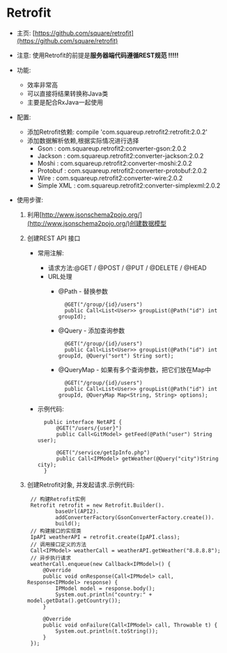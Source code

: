 # Retrofit #
* 主页: [https://github.com/square/retrofit](https://github.com/square/retrofit)
* 注意: 使用Retrofit的前提是**服务器端代码遵循REST规范 !!!!!**
* 功能: 
	* 效率非常高
	* 可以直接将结果转换称Java类
	* 主要是配合RxJava一起使用
* 配置: 
	* 添加Retrofit依赖: compile 'com.squareup.retrofit2:retrofit:2.0.2'
	* 添加数据解析依赖,根据实际情况进行选择
		* Gson : com.squareup.retrofit2:converter-gson:2.0.2
		* Jackson : com.squareup.retrofit2:converter-jackson:2.0.2
		* Moshi : com.squareup.retrofit2:converter-moshi:2.0.2
		* Protobuf : com.squareup.retrofit2:converter-protobuf:2.0.2
		* Wire : com.squareup.retrofit2:converter-wire:2.0.2
		* Simple XML : com.squareup.retrofit2:converter-simplexml:2.0.2

* 使用步骤: 
	1. 利用[http://www.jsonschema2pojo.org/](http://www.jsonschema2pojo.org/)创建数据模型
	2. 创建REST API 接口
		* 常用注解:
			* 请求方法:@GET / @POST / @PUT / @DELETE / @HEAD
			* URL处理
				* @Path - 替换参数
				
						@GET("/group/{id}/users")
						public Call<List<User>> groupList(@Path("id") int groupId);
				* @Query - 添加查询参数
				
						@GET("/group/{id}/users")
						public Call<List<User>> groupList(@Path("id") int groupId, @Query("sort") String sort);
				* @QueryMap - 如果有多个查询参数，把它们放在Map中

						@GET("/group/{id}/users")
						public Call<List<User>> groupList(@Path("id") int groupId, @QueryMap Map<String, String> options);
		* 示例代码:

				public interface NetAPI {
				    @GET("/users/{user}")
				    public Call<GitModel> getFeed(@Path("user") String user);
				
				    @GET("/service/getIpInfo.php")
				    public Call<IPModel> getWeather(@Query("city")String city);
				}
	3. 创建Retrofit对象, 并发起请求.示例代码:

	        // 构建Retrofit实例
	        Retrofit retrofit = new Retrofit.Builder().
	                baseUrl(API2).
	                addConverterFactory(GsonConverterFactory.create()).
	                build();
	        // 构建接口的实现类
	        IpAPI weatherAPI = retrofit.create(IpAPI.class);
	        // 调用接口定义的方法
	        Call<IPModel> weatherCall = weatherAPI.getWeather("8.8.8.8");
	        // 异步执行请求
	        weatherCall.enqueue(new Callback<IPModel>() {
	            @Override
	            public void onResponse(Call<IPModel> call, Response<IPModel> response) {
	                IPModel model = response.body();
	                System.out.println("country:" + model.getData().getCountry());
	            }
	
	            @Override
	            public void onFailure(Call<IPModel> call, Throwable t) {
	                System.out.println(t.toString());
	            }
	        });